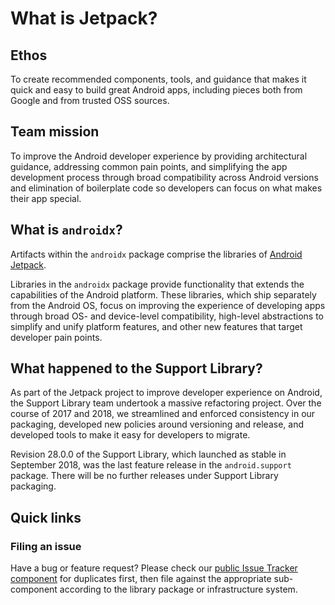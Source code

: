 # What is Jetpack?

## Ethos

To create recommended components, tools, and guidance that makes it quick and
easy to build great Android apps, including pieces both from Google and from
trusted OSS sources.

## Team mission

To improve the Android developer experience by providing architectural guidance,
addressing common pain points, and simplifying the app development process
through broad compatibility across Android versions and elimination of
boilerplate code so developers can focus on what makes their app special.

## What is `androidx`?

Artifacts within the `androidx` package comprise the libraries of
[Android Jetpack](https://developer.android.com/jetpack).

Libraries in the `androidx` package provide functionality that extends the
capabilities of the Android platform. These libraries, which ship separately
from the Android OS, focus on improving the experience of developing apps
through broad OS- and device-level compatibility, high-level abstractions to
simplify and unify platform features, and other new features that target
developer pain points.

## What happened to the Support Library?

As part of the Jetpack project to improve developer experience on Android, the
Support Library team undertook a massive refactoring project. Over the course of
2017 and 2018, we streamlined and enforced consistency in our packaging,
developed new policies around versioning and release, and developed tools to
make it easy for developers to migrate.

Revision 28.0.0 of the Support Library, which launched as stable in September
2018, was the last feature release in the `android.support` package. There will
be no further releases under Support Library packaging.

## Quick links

### Filing an issue

Have a bug or feature request? Please check our
[public Issue Tracker component](http://issuetracker.google.com/issues/new?component=192731&template=842428)
for duplicates first, then file against the appropriate sub-component according
to the library package or infrastructure system.
